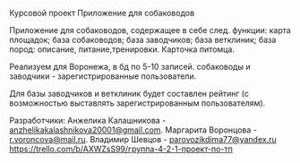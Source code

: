 Курсовой проект Приложение для собаководов

Приложение для собаководов, содержащее в себе след. функции: карта площадок; база собаководов; база заводчиков; база ветклиник; база пород: описание, питание,тренировки. Карточка питомца.

Реализуем для Воронежа, в бд по 5-10 записей. собаководы и заводчики - зарегистрированные пользователи.

Для базы заводчиков и ветклиник будет составлен рейтинг (с возможностью выставлять зарегистрированным пользователям).

Разработчики: Анжелика Калашникова -  anzhelikakalashnikova20001@gmail.com. Маргарита Воронцова - r.voroncova@mail.ru. Владимир Шевцов - parovozikdima77@yandex.ru
https://trello.com/b/AXWZsS99/группа-4-2-1-проект-по-тп
